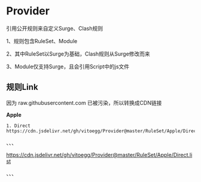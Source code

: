 # Provider
引用公开规则来自定义Surge、Clash规则

1、规则包含RuleSet、Module

2、其中RuleSet以Surge为基础，Clash规则从Surge修改而来

3、Module仅支持Surge，且会引用Script中的js文件

## 规则Link
因为 raw.githubusercontent.com 已被污染，所以转换成CDN链接

**Apple**

```
1. Direct
https://cdn.jsdelivr.net/gh/vitoegg/Provider@master/RuleSet/Apple/Direct.list

```

、、、

https://cdn.jsdelivr.net/gh/vitoegg/Provider@master/RuleSet/Apple/Direct.list

、、、

